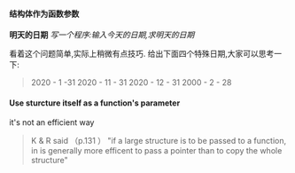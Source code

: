 #### 结构体作为函数参数
**明天的日期**
*写一个程序:输入今天的日期,求明天的日期*

看着这个问题简单,实际上稍微有点技巧.
给出下面四个特殊日期,大家可以思考一下:

>2020 - 1 -31
>2020 - 11 - 31
>2020 - 12 - 31
>2000 - 2 - 28

#### Use sturcture itself as a function's parameter
it's not an efficient way

>K & R said （p.131 ）
>"if a large structure is to be passed to a function,
>in is generally more efficent to pass a pointer than to copy the whole structure"